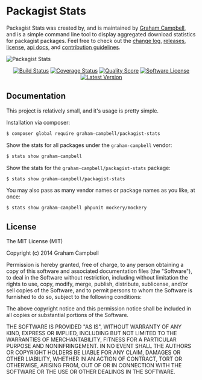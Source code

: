 Packagist Stats
===============

Packagist Stats was created by, and is maintained by [Graham Campbell](https://github.com/GrahamCampbell), and is a simple command line tool to display aggregated download statistics for packagist packages. Feel free to check out the [change log](CHANGELOG.md), [releases](https://github.com/GrahamCampbell/Packagist-Stats/releases), [license](LICENSE.md), [api docs](http://docs.grahamjcampbell.co.uk), and [contribution guidelines](CONTRIBUTING.md).

![Packagist Stats](https://cloud.githubusercontent.com/assets/2829600/5329155/f680c64e-7d97-11e4-9900-fce3380d8a37.PNG)


<p align="center">
<a href="https://travis-ci.org/GrahamCampbell/Packagist-Stats"><img src="https://img.shields.io/travis/GrahamCampbell/Packagist-Stats/master.svg?style=flat-square" alt="Build Status"></img></a>
<a href="https://scrutinizer-ci.com/g/GrahamCampbell/Packagist-Stats/code-structure"><img src="https://img.shields.io/scrutinizer/coverage/g/GrahamCampbell/Packagist-Stats.svg?style=flat-square" alt="Coverage Status"></img></a>
<a href="https://scrutinizer-ci.com/g/GrahamCampbell/Packagist-Stats"><img src="https://img.shields.io/scrutinizer/g/GrahamCampbell/Packagist-Stats.svg?style=flat-square" alt="Quality Score"></img></a>
<a href="LICENSE.md"><img src="https://img.shields.io/badge/license-MIT-brightgreen.svg?style=flat-square" alt="Software License"></img></a>
<a href="https://github.com/GrahamCampbell/Packagist-Stats/releases"><img src="https://img.shields.io/github/release/GrahamCampbell/Packagist-Stats.svg?style=flat-square" alt="Latest Version"></img></a>
</p>


## Documentation

This project is relatively small, and it's usage is pretty simple.

Installation via composer:

```bash
$ composer global require graham-campbell/packagist-stats
```

Show the stats for all packages under the `graham-campbell` vendor:

```bash
$ stats show graham-campbell
```

Show the stats for the `graham-campbell/packagist-stats` package:

```bash
$ stats show graham-campbell/packagist-stats
```

You may also pass as many vendor names or package names as you like, at once:

```bash
$ stats show graham-campbell phpunit mockery/mockery
```


## License

The MIT License (MIT)

Copyright (c) 2014 Graham Campbell

Permission is hereby granted, free of charge, to any person obtaining a copy
of this software and associated documentation files (the "Software"), to deal
in the Software without restriction, including without limitation the rights
to use, copy, modify, merge, publish, distribute, sublicense, and/or sell
copies of the Software, and to permit persons to whom the Software is
furnished to do so, subject to the following conditions:

The above copyright notice and this permission notice shall be included in
all copies or substantial portions of the Software.

THE SOFTWARE IS PROVIDED "AS IS", WITHOUT WARRANTY OF ANY KIND, EXPRESS OR
IMPLIED, INCLUDING BUT NOT LIMITED TO THE WARRANTIES OF MERCHANTABILITY,
FITNESS FOR A PARTICULAR PURPOSE AND NONINFRINGEMENT. IN NO EVENT SHALL THE
AUTHORS OR COPYRIGHT HOLDERS BE LIABLE FOR ANY CLAIM, DAMAGES OR OTHER
LIABILITY, WHETHER IN AN ACTION OF CONTRACT, TORT OR OTHERWISE, ARISING FROM,
OUT OF OR IN CONNECTION WITH THE SOFTWARE OR THE USE OR OTHER DEALINGS IN
THE SOFTWARE.
